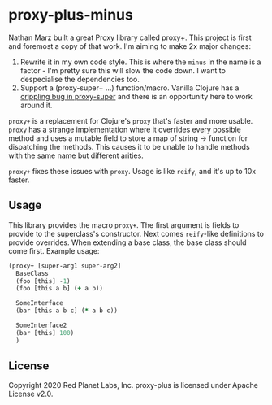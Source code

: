 # proxy-plus-minus

Nathan Marz built a great Proxy library called proxy+. This project is first and foremost a copy of that work. I'm aiming to make 2x major changes:

1. Rewrite it in my own code style. This is where the `minus` in the name is a factor - I'm pretty sure this will slow the code down. I want to despecialise the dependencies too.
2. Support a (proxy-super+ ...) function/macro. Vanilla Clojure has a [crippling bug in proxy-super](https://clojure.atlassian.net/browse/CLJ-2201) and there is an opportunity here to work around it.

`proxy+` is a replacement for Clojure's `proxy` that's faster and more usable. `proxy` has a strange implementation where it overrides every possible method and uses a mutable field to store a map of string -> function for dispatching the methods. This causes it to be unable to handle methods with the same name but different arities.

`proxy+` fixes these issues with `proxy`. Usage is like `reify`, and it's up to 10x faster.

## Usage

This library provides the macro `proxy+`. The first argument is fields to provide to the superclass's constructor. Next comes `reify`-like definitions to provide overrides.  When extending a base class, the base class should come first. Example usage:

```clj
(proxy+ [super-arg1 super-arg2]
  BaseClass
  (foo [this] -1)
  (foo [this a b] (+ a b))

  SomeInterface
  (bar [this a b c] (* a b c))

  SomeInterface2
  (bar [this] 100)
  )
```

## License

Copyright 2020 Red Planet Labs, Inc. proxy-plus is licensed under Apache License v2.0.
